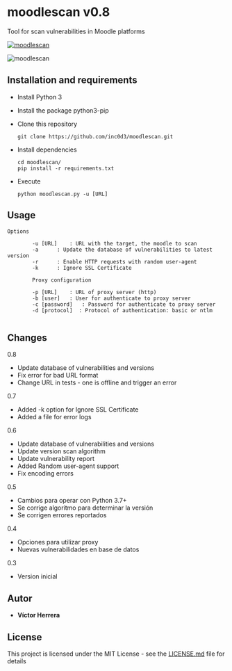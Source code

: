 # moodlescan v0.8
Tool for scan vulnerabilities in Moodle platforms

[![moodlescan](https://github.com/inc0d3/moodlescan/workflows/moodlescan/badge.svg)](https://github.com/inc0d3/moodlescan/actions/runs/444166527)

![moodlescan](https://user-images.githubusercontent.com/24817405/100559004-95cec400-328f-11eb-9f4a-4fe36a526c21.JPG)

## Installation and requirements

- Install Python 3
- Install the package python3-pip
- Clone this repository
 
      git clone https://github.com/inc0d3/moodlescan.git
    
- Install dependencies
 
      cd moodlescan/
      pip install -r requirements.txt
      
     
- Execute
 
      python moodlescan.py -u [URL]

## Usage

```
Options

		-u [URL] 	: URL with the target, the moodle to scan
		-a 		: Update the database of vulnerabilities to latest version
		-r 		: Enable HTTP requests with random user-agent
		-k 		: Ignore SSL Certificate

		Proxy configuration

		-p [URL]	: URL of proxy server (http)
		-b [user]	: User for authenticate to proxy server
		-c [password]	: Password for authenticate to proxy server
		-d [protocol]  : Protocol of authentication: basic or ntlm


```
## Changes

0.8

- Update database of vulnerabilities and versions
- Fix error for bad URL format
- Change URL in tests - one is offline and trigger an error

0.7

- Added -k option for Ignore SSL Certificate
- Added a file for error logs

0.6

- Update database of vulnerabilities and versions
- Update version scan algorithm
- Update vulnerability report
- Added Random user-agent support
- Fix encoding errors

0.5

- Cambios para operar con Python 3.7+
- Se corrige algoritmo para determinar la versión
- Se corrigen errores reportados

0.4

- Opciones para utilizar proxy
- Nuevas vulnerabilidades en base de datos

0.3

- Version inicial

## Autor

* **Víctor Herrera** 

## License

This project is licensed under the MIT License - see the [LICENSE.md](LICENSE.md) file for details
